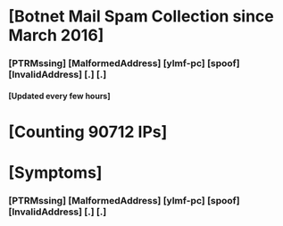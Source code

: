 # [Botnet Mail Spam Collection since March 2016]
### [PTRMssing] [MalformedAddress] [ylmf-pc] [spoof] [InvalidAddress] [.] [.]
#### [Updated every few hours]

# [Counting 90712 IPs]

# [Symptoms] 
###   [PTRMssing] [MalformedAddress] [ylmf-pc] [spoof] [InvalidAddress] [.] [.]
